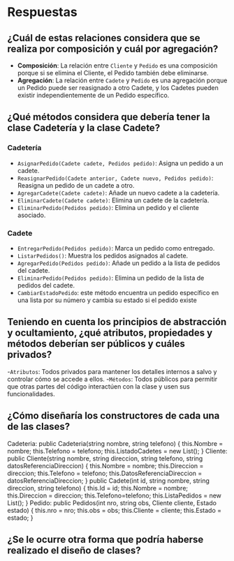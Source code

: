 # Respuestas

## ¿Cuál de estas relaciones considera que se realiza por composición y cuál por agregación?

- **Composición**: La relación entre `Cliente` y `Pedido` es una composición porque si se elimina el Cliente, el Pedido también debe eliminarse.
- **Agregación**: La relación entre `Cadete` y `Pedido` es una agregación porque un Pedido puede ser reasignado a otro Cadete, y los Cadetes pueden existir independientemente de un Pedido específico.

## ¿Qué métodos considera que debería tener la clase Cadetería y la clase Cadete?

### Cadetería

- `AsignarPedido(Cadete cadete, Pedidos pedido)`: Asigna un pedido a un cadete.
- `ReasignarPedido(Cadete anterior, Cadete nuevo, Pedidos pedido)`: Reasigna un pedido de un cadete a otro.
- `AgregarCadete(Cadete cadete)`: Añade un nuevo cadete a la cadetería.
- `EliminarCadete(Cadete cadete)`: Elimina un cadete de la cadetería.
- `EliminarPedido(Pedidos pedido)`: Elimina un pedido y el cliente asociado.
### Cadete

- `EntregarPedido(Pedidos pedido)`: Marca un pedido como entregado.
- `ListarPedidos()`: Muestra los pedidos asignados al cadete.
- `AgregarPedido(Pedidos pedido)`: Añade un pedido a la lista de pedidos del cadete.
- `EliminarPedido(Pedidos pedido)`: Elimina un pedido de la lista de pedidos del cadete.
- `CambiarEstadoPedido`: este método encuentra un pedido específico en una lista por su número y cambia su estado si el pedido existe
## Teniendo en cuenta los principios de abstracción y ocultamiento, ¿qué atributos, propiedades y métodos deberían ser públicos y cuáles privados?
-`Atributos`: Todos privados para mantener los detalles internos a salvo y controlar cómo se accede a ellos.
-`Métodos`: Todos públicos para permitir que otras partes del código interactúen con la clase y usen sus funcionalidades.

## ¿Cómo diseñaría los constructores de cada una de las clases?
Cadeteria:
public Cadeteria(string nombre, string telefono)
{
this.Nombre = nombre;
this.Telefono = telefono;
this.ListadoCadetes = new List<Cadete>();
}
Cliente:
public Cliente(string nombre, string direccion, string telefono, string datosReferenciaDireccion)
{
this.Nombre = nombre;
this.Direccion = direccion;
this.Telefono = telefono;
this.DatosReferenciaDireccion = datosReferenciaDireccion;
}
public Cadete(int id, string nombre, string direccion, string telefono)
{
this.Id = id;
this.Nombre = nombre;
this.Direccion = direccion;
this.Telefono=telefono;
this.ListaPedidos = new List<Pedidos>();
}
Pedido:
public Pedidos(int nro, string obs, Cliente cliente, Estado estado)
{
this.nro = nro;
this.obs = obs;
this.Cliente = cliente;
this.Estado = estado;
}

## ¿Se le ocurre otra forma que podría haberse realizado el diseño de clases?
